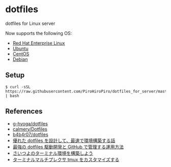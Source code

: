 # dotfiles

dotfiles for Linux server

Now supports the following OS:
- [Red Hat Enterprise Linux](https://www.redhat.com/en/technologies/linux-platforms/enterprise-linux/)
- [Ubuntu](https://ubuntu.com/)
- [CentOS](https://www.centos.org/)
- [Debian](https://www.debian.org/)

## Setup

```shell
$ curl -sSL https://raw.githubusercontent.com/PiroHiroPiro/dotfiles_for_server/master/install.sh | bash
```

## References
- [g-hyoga/dotfiles](https://github.com/g-hyoga/dotfiles)
- [calmery/Dotfiles](https://github.com/calmery/Dotfiles)
- [b4b4r07/dotfiles](https://github.com/b4b4r07/dotfiles)
- [優れた dotfiles を設計して、最速で環境構築する話](https://qiita.com/b4b4r07/items/24872cdcbec964ce2178)
- [最強の dotfiles 駆動開発と GitHub で管理する運用方法](https://qiita.com/b4b4r07/items/b70178e021bef12cd4a2)
- [さいつよのターミナル環境を構築しよう](https://qiita.com/b4b4r07/items/09815eda8ef72e0b472e)
- [ターミナルマルチプレクサ tmux をカスタマイズする](https://qiita.com/b4b4r07/items/01359e8a3066d1c37edc)
